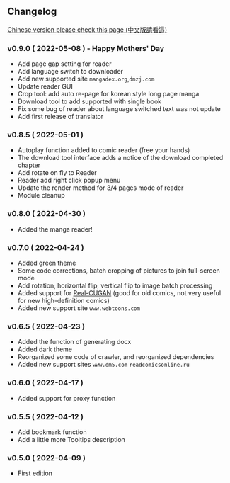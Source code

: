 ## Changelog

[Chinese version please check this page (中文版請看這)](change_log_zh.md)

### v0.9.0 ( 2022-05-08 ) - Happy Mothers' Day

- Add page gap setting for reader
- Add language switch to downloader
- Add new supported site `mangadex.org`,`dmzj.com`
- Update reader GUI
- Crop tool: add auto re-page for korean style long page manga
- Download tool to add supported with single book
- Fix some bug of reader about language switched text was not update
- Add first release of translator

### v0.8.5 ( 2022-05-01 )

- Autoplay function added to comic reader (free your hands)
- The download tool interface adds a notice of the download completed chapter
- Add rotate on fly to Reader
- Reader add right click popup menu
- Update the render method for 3/4 pages mode of reader
- Module cleanup

### v0.8.0 ( 2022-04-30 )

- Added the manga reader!

### v0.7.0 ( 2022-04-24 )

- Added green theme
- Some code corrections, batch cropping of pictures to join full-screen mode
- Add rotation, horizontal flip, vertical flip to image batch processing
- Added support for [Real-CUGAN](https://github.com/nihui/realcugan-ncnn-vulkan) (good for old comics, not very useful for new high-definition comics)
- Added new support site `www.webtoons.com`

### v0.6.5 ( 2022-04-23 )

- Added the function of generating docx
- Added dark theme
- Reorganized some code of crawler, and reorganized dependencies
- Added new support sites `www.dm5.com` `readcomicsonline.ru`

### v0.6.0 ( 2022-04-17 )

- Added support for proxy function

### v0.5.5 ( 2022-04-12 )

- Add bookmark function
- Add a little more Tooltips description

### v0.5.0 ( 2022-04-09 )

- First edition